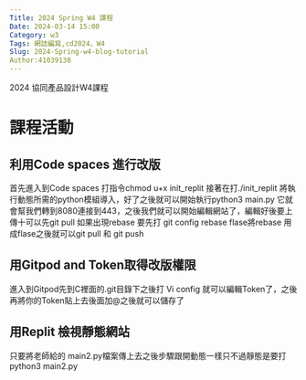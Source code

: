 ```yaml
---
Title: 2024 Spring W4 課程
Date: 2024-03-14 15:00
Category: w3
Tags: 網誌編寫,cd2024，W4
Slug: 2024-Spring-w4-blog-tutorial
Author:41039138
---
```


2024 協同產品設計W4課程

<!-- PELICAN_END_SUMMARY -->

# 課程活動
## 利用Code spaces 進行改版

首先進入到Code spaces 打指令chmod u+x init_replit 接著在打./init_replit 將執行動態所需的python模組導入，好了之後就可以開始執行python3 main.py
它就會幫我們轉到8080連接到443，之後我們就可以開始編輯網站了，編輯好後要上傳十可以先git pull 如果出現rebase 要先打 git config rebase flase將rebase 
用成flase之後就可以git pull 和 git push

## 用Gitpod and Token取得改版權限

進入到Gitpod先到C裡面的.git目錄下之後打 Vi config 就可以編輯Token了，之後再將你的Token貼上去後面加@之後就可以儲存了

## 用Replit 檢視靜態網站

只要將老師給的 main2.py檔案傳上去之後步驟跟開動態一樣只不過靜態是要打python3 main2.py
